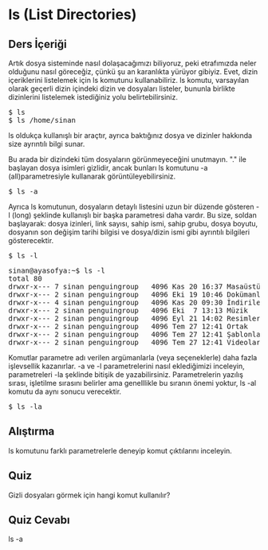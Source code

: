 # ls (List Directories)

## Ders İçeriği

Artık dosya sisteminde nasıl dolaşacağımızı biliyoruz, peki etrafımızda neler olduğunu nasıl göreceğiz, çünkü şu an karanlıkta yürüyor gibiyiz. Evet, dizin içeriklerini listelemek için ls komutunu kullanabiliriz. ls komutu, varsayılan olarak geçerli dizin içindeki dizin ve dosyaları listeler, bununla birlikte dizinlerini listelemek istediğiniz yolu belirtebilirsiniz. 
<pre>$ ls
$ ls /home/sinan</pre>

ls oldukça kullanışlı bir araçtır, ayrıca baktığınız dosya ve dizinler hakkında size ayrıntılı bilgi sunar. 

Bu arada bir dizindeki tüm dosyaların görünmeyeceğini unutmayın. "." ile başlayan dosya isimleri gizlidir, ancak bunları ls komutunu -a (all)parametresiyle kullanarak görüntüleyebilirsiniz. 

<pre>$ ls -a</pre>

Ayrıca ls komutunun, dosyaların detaylı listesini uzun bir düzende gösteren -l (long) şeklinde kullanışlı bir başka parametresi daha vardır. Bu size, soldan başlayarak: dosya izinleri, link sayısı, sahip ismi, sahip grubu, dosya boyutu, dosyanın son değişim tarihi bilgisi ve dosya/dizin ismi gibi ayrıntılı bilgileri gösterecektir.

<pre>$ ls -l</pre>

<pre>sinan@ayasofya:~$ ls -l
total 80
drwxr-x--- 7 sinan penguingroup   4096 Kas 20 16:37 Masaüstü
drwxr-x--- 2 sinan penguingroup   4096 Eki 19 10:46 Dokümanlar
drwxr-x--- 4 sinan penguingroup   4096 Kas 20 09:30 İndirilenler
drwxr-x--- 2 sinan penguingroup   4096 Eki  7 13:13 Müzik
drwxr-x--- 2 sinan penguingroup   4096 Eyl 21 14:02 Resimler
drwxr-x--- 2 sinan penguingroup   4096 Tem 27 12:41 Ortak
drwxr-x--- 2 sinan penguingroup   4096 Tem 27 12:41 Şablonlar
drwxr-x--- 2 sinan penguingroup   4096 Tem 27 12:41 Videolar</pre>

Komutlar parametre adı verilen argümanlarla (veya seçeneklerle) daha fazla işlevsellik kazanırlar. -a ve -l parametrelerini nasıl eklediğimizi inceleyin, parametreleri -la şeklinde bitişik de yazabilirsiniz. Parametrelerin yazılış sırası, işletilme sırasını belirler ama genelllikle bu sıranın önemi yoktur, ls -al komutu da aynı sonucu verecektir.

<pre>$ ls -la</pre>

## Alıştırma

ls komutunu farklı parametrelerle deneyip komut çıktılarını inceleyin. 

## Quiz

Gizli dosyaları görmek için hangi komut kullanılır?

## Quiz Cevabı

ls -a
